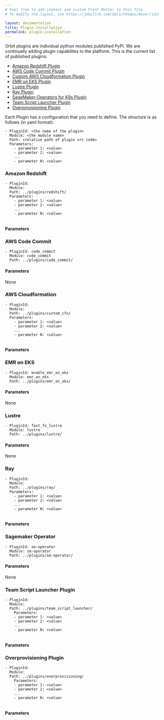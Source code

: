 ```yaml
---
# Feel free to add content and custom Front Matter to this file.
# To modify the layout, see https://jekyllrb.com/docs/themes/#overriding-theme-defaults

layout: documentation
title: Plugin Installation
permalink: plugin-installation
---
```


Orbit plugins are individual python modules published PyPi.  We are continually adding plugin capabilites to the platform.  This is the current list of published plugins:
 - [Amazon Redshift Plugin](#rs_plugin)
 - [AWS Code Commit Plugin](#codecommit_plugin)
 - [Custom AWS Cloudformation Plugin](#cfn_plugin)
 - [EMR on EKS Plugin](#emreks_plugin)
 - [Lustre Plugin](#lustre_plugin)
 - [Ray Plugin](#ray_plugin)
 - [SageMaker-Operators for K8s Plugin](#sm_operator_plugin)
 - [Team Script Launcher Plugin](#ts_plugin)
 - [Overprovisioning Plugin](#op_plugin)

Each Plugin has a configuration that you need to define.  The structure is as follows (in yaml format):

```
- PluginId: <the name of the plugin>
  Module: <the module name>
  Path: <relative path of plugin src code>
  Parameters:
    - parameter 1: <value>
    - parameter 2: <value>
    ...
    - parameter N: <value>
```

### <a name="rs_plugin">Amazon Redshift </a>
```
- PluginId: 
  Module: 
  Path: ../plugins/redshift/
  Parameters:
    - parameter 1: <value>
    - parameter 2: <value>
    ...
    - parameter N: <value>
  
```
#### Parameters 
### <a name="codecommit_plugin">AWS Code Commit </a>
```
- PluginId: code_commit
  Module: code_commit
  Path: ../plugins/code_commit/ 
```
#### Parameters 
None
### <a name="cfn_plugin">AWS Cloudformation </a>
```
- PluginId: 
  Module: 
  Path: ../plugins/custom_cfn/
  Parameters:
    - parameter 1: <value>
    - parameter 2: <value>
    ...
    - parameter N: <value>
  
```
#### Parameters 
### <a name="emreks_plugin">EMR on EKS </a>
```
- PluginId: enable_emr_on_eks
  Module: emr_on_eks
  Path: ../plugins/emr_on_eks/
```
#### Parameters 
None
### <a name="lustre_plugin">Lustre</a>
```
- PluginId: fast_fs_lustre
  Module: lustre
  Path: ../plugins/lustre/
```
#### Parameters 
None
### <a name="ray_plugin">Ray</a>
```
- PluginId: 
  Module: 
  Path: ../plugins/ray/
  Parameters:
    - parameter 1: <value>
    - parameter 2: <value>
    ...
    - parameter N: <value>
  
```
#### Parameters 
### <a name="sm_operator_plugin">Sagemaker Operator</a>
```
- PluginId: sm-operator
  Module: sm-operator
  Path: ../plugins/sm-operator/
```
#### Parameters
None 
### <a name="ts_plugin">Team Script Launcher Plugin</a>
```
- PluginId:  
  Module: 
  Path: ../plugins/team_script_launcher/ 
    Parameters:
    - parameter 1: <value>
    - parameter 2: <value>
    ...
    - parameter N: <value>
  
```
#### Parameters 
### <a name="op_plugin">Overprovisioning Plugin</a>
```
- PluginId: 
  Module:
  Path: ../plugins/overprovisioning/ 
    Parameters:
    - parameter 1: <value>
    - parameter 2: <value>
    ...
    - parameter N: <value>
  
```
#### Parameters 




